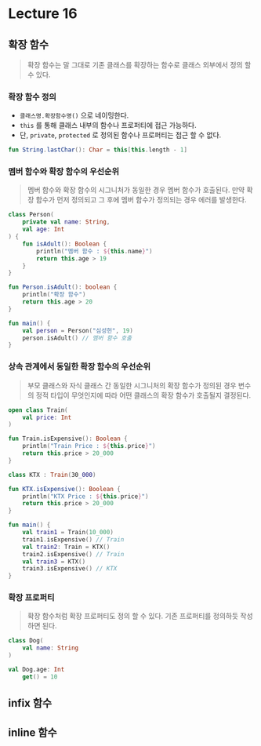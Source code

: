 # Lecture 16

## 확장 함수

> 확장 함수는 말 그대로 기존 클래스를 확장하는 함수로 클래스 외부에서 정의 할 수 있다.

### 확장 함수 정의

- `클래스명.확장함수명()` 으로 네이밍한다.
- `this` 를 통해 클래스 내부의 함수나 프로퍼티에 접근 가능하다.
- 단, `private`, `protected` 로 정의된 함수나 프로퍼티는 접근 할 수 없다.

```kotlin
fun String.lastChar(): Char = this[this.length - 1]
```

### 멤버 함수와 확장 함수의 우선순위

> 멤버 함수와 확장 함수의 시그니처가 동일한 경우 멤버 함수가 호출된다.
> 만약 확장 함수가 먼저 정의되고 그 후에 멤버 함수가 정의되는 경우 에러를 발생한다.

```kotlin
class Person(
    private val name: String,
    val age: Int
) {
    fun isAdult(): Boolean {
        println("멤버 함수 : ${this.name}")
        return this.age > 19
    }
}

fun Person.isAdult(): boolean {
    println("확장 함수")
    return this.age > 20
}

fun main() {
    val person = Person("심성헌", 19)
    person.isAdult() // 멤버 함수 호출
}
```

### 상속 관계에서 동일한 확장 함수의 우선순위

> 부모 클래스와 자식 클래스 간 동일한 시그니처의 확장 함수가 정의된 경우
> 변수의 정적 타입이 무엇인지에 따라 어떤 클래스의 확장 함수가 호출될지 결정된다.

```kotlin
open class Train(
    val price: Int
)

fun Train.isExpensive(): Boolean {
    println("Train Price : ${this.price}")
    return this.price > 20_000
}

class KTX : Train(30_000)

fun KTX.isExpensive(): Boolean {
    println("KTX Price : ${this.price}")
    return this.price > 20_000
}

fun main() {
    val train1 = Train(10_000)
    train1.isExpensive() // Train
    val train2: Train = KTX()
    train2.isExpensive() // Train
    val train3 = KTX()
    train3.isExpensive() // KTX
}
```

### 확장 프로퍼티

> 확장 함수처럼 확장 프로퍼티도 정의 할 수 있다.
> 기존 프로퍼티를 정의하듯 작성하면 된다.

```kotlin
class Dog(
    val name: String
)

val Dog.age: Int
    get() = 10
```

## infix 함수

## inline 함수
